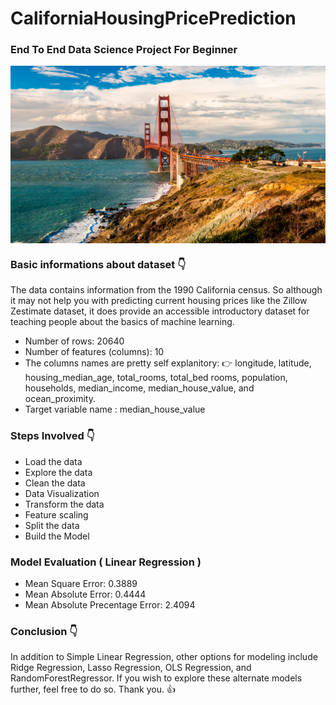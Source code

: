 # CaliforniaHousingPricePrediction
### End To End Data Science Project For Beginner
<div> <img src="California.jpg" alt="Drawing" align = "center" style="width: 600px;"></div>

### Basic informations about dataset 👇
The data contains information from the 1990 California census. So although it may not help you with predicting current housing prices like the Zillow Zestimate dataset, it does provide an accessible introductory dataset for teaching people about the basics of machine learning.
- Number of rows: 20640
- Number of features (columns): 10
- The columns names are pretty self explanitory: 
👉 longitude, latitude, housing_median_age, total_rooms, total_bed rooms, population, households, median_income, median_house_value, and ocean_proximity.
- Target variable name : median_house_value
 ### Steps Involved 👇
 -  Load the data
 -  Explore the data
 -  Clean the data
 -  Data Visualization
 -  Transform the data
 -  Feature scaling
 -  Split the data
 -  Build the Model
 ### Model Evaluation ( Linear Regression )
 - Mean Square Error: 0.3889
 - Mean Absolute Error: 0.4444
 - Mean Absolute Precentage Error: 2.4094
 ### Conclusion 👇
 In addition to Simple Linear Regression, other options for modeling include Ridge Regression, Lasso Regression, OLS Regression, and RandomForestRegressor. If you wish to explore these alternate models further, feel free to do so. Thank you. 👍
